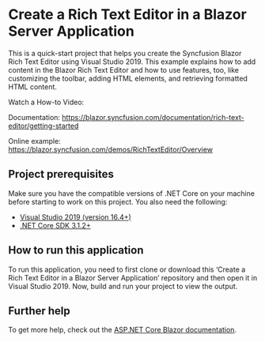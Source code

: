 # Create a Rich Text Editor in a Blazor Server Application

This is a quick-start project that helps you create the Syncfusion Blazor Rich Text Editor using Visual Studio 2019. This example explains how to add content in the Blazor Rich Text Editor and how to use features, too, like customizing the toolbar, adding HTML elements, and retrieving formatted HTML content.

Watch a How-to Video:

Documentation: 
https://blazor.syncfusion.com/documentation/rich-text-editor/getting-started

Online example: https://blazor.syncfusion.com/demos/RichTextEditor/Overview

## Project prerequisites
Make sure you have the compatible versions of .NET Core on your machine before starting to work on this project. You also need the following:
* [Visual Studio 2019 (version 16.4+)]( https://visualstudio.microsoft.com/downloads)
* [.NET Core SDK 3.1.2+](https://dotnet.microsoft.com/download/dotnet-core/3.1)

## How to run this application
To run this application, you need to first clone or download this ‘Create a Rich Text Editor in a Blazor Server Application’ repository and then open it in Visual Studio 2019. Now, build and run your project to view the output.

## Further help

To get more help, check out the [ASP.NET Core Blazor documentation](https://docs.microsoft.com/en-us/aspnet/core/blazor).

